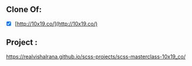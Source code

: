 ## Clone Of:

- [x] [http://10x19.co/](http://10x19.co/)

## Project :

https://realvishalrana.github.io/scss-projects/scss-masterclass-10x19_co/